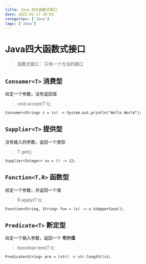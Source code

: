 ```yaml
---
title: Java 四大函数式接口
date: 2021-01-17 20:03
categories: ['Java']
tags: ['Java']
---
```

#  Java四大函数式接口

> 函数式接口： 只有一个方法的接口

##  ` Consumer<T> ` 消费型

给定一个参数，没有返回值

> void accept(T t);
    
    
    Consumer<String> c = (x) -> System.out.println("Hello World");
    

##  ` Supplier<T> ` 提供型

没有输入的参数，返回一个类型

> T get();
    
    
    Supplier<Integer> su = () -> 12;
    

##  ` Function<T,R> ` 函数型

给定一个参数，并返回一个值

> R apply(T t);
    
    
    Function<String, String> fun = (x) -> x.toUpperCase();
    

##  ` Predicate<T> ` 断定型

给定一个输入参数，返回一个 **布尔值**

> booolean test(T t);
    
    
    Predicate<String> pre = (str) -> str.length()>2;
    

